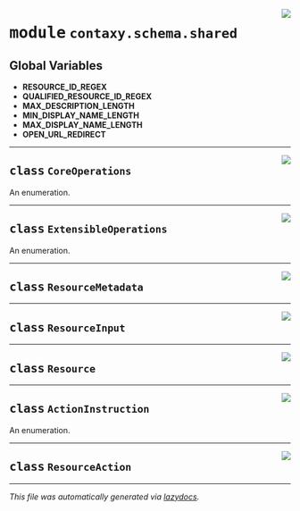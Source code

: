 <!-- markdownlint-disable -->

<a href="https://github.com/ml-tooling/contaxy/blob/main/backend/src/contaxy/schema/shared.py#L0"><img align="right" style="float:right;" src="https://img.shields.io/badge/-source-cccccc?style=flat-square"></a>

# <kbd>module</kbd> `contaxy.schema.shared`




**Global Variables**
---------------
- **RESOURCE_ID_REGEX**
- **QUALIFIED_RESOURCE_ID_REGEX**
- **MAX_DESCRIPTION_LENGTH**
- **MIN_DISPLAY_NAME_LENGTH**
- **MAX_DISPLAY_NAME_LENGTH**
- **OPEN_URL_REDIRECT**


---

<a href="https://github.com/ml-tooling/contaxy/blob/main/backend/src/contaxy/schema/shared.py#L17"><img align="right" style="float:right;" src="https://img.shields.io/badge/-source-cccccc?style=flat-square"></a>

## <kbd>class</kbd> `CoreOperations`
An enumeration. 





---

<a href="https://github.com/ml-tooling/contaxy/blob/main/backend/src/contaxy/schema/shared.py#L94"><img align="right" style="float:right;" src="https://img.shields.io/badge/-source-cccccc?style=flat-square"></a>

## <kbd>class</kbd> `ExtensibleOperations`
An enumeration. 





---

<a href="https://github.com/ml-tooling/contaxy/blob/main/backend/src/contaxy/schema/shared.py#L147"><img align="right" style="float:right;" src="https://img.shields.io/badge/-source-cccccc?style=flat-square"></a>

## <kbd>class</kbd> `ResourceMetadata`








---

<a href="https://github.com/ml-tooling/contaxy/blob/main/backend/src/contaxy/schema/shared.py#L193"><img align="right" style="float:right;" src="https://img.shields.io/badge/-source-cccccc?style=flat-square"></a>

## <kbd>class</kbd> `ResourceInput`








---

<a href="https://github.com/ml-tooling/contaxy/blob/main/backend/src/contaxy/schema/shared.py#L224"><img align="right" style="float:right;" src="https://img.shields.io/badge/-source-cccccc?style=flat-square"></a>

## <kbd>class</kbd> `Resource`








---

<a href="https://github.com/ml-tooling/contaxy/blob/main/backend/src/contaxy/schema/shared.py#L228"><img align="right" style="float:right;" src="https://img.shields.io/badge/-source-cccccc?style=flat-square"></a>

## <kbd>class</kbd> `ActionInstruction`
An enumeration. 





---

<a href="https://github.com/ml-tooling/contaxy/blob/main/backend/src/contaxy/schema/shared.py#L232"><img align="right" style="float:right;" src="https://img.shields.io/badge/-source-cccccc?style=flat-square"></a>

## <kbd>class</kbd> `ResourceAction`










---

_This file was automatically generated via [lazydocs](https://github.com/ml-tooling/lazydocs)._
